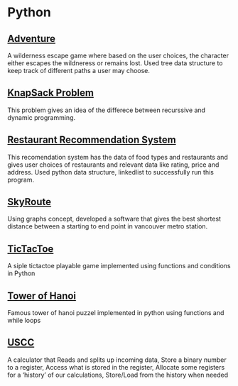 # Python

## [Adventure](https://github.com/aditya-tekale-99/Python/tree/main/Adventure)
A wilderness escape game where based on the user choices, the character either escapes the wildneress or remains lost. Used tree data structure to keep track of different paths a user may choose.

## [KnapSack Problem](https://github.com/aditya-tekale-99/Python/tree/main/KnapSack%20Problem)
This problem gives an idea of the differece between recurssive and dynamic programming.

## [Restaurant Recommendation System](https://github.com/aditya-tekale-99/Python/tree/main/Restaurant%20Recommendation%20System)
This recomendation system has the data of food types and restaurants and gives user choices of restaurants and relevant data like rating, price and address. Used python data structure, linkedlist to successfully run this program.

## [SkyRoute](https://github.com/aditya-tekale-99/Python/tree/main/SkyRoute)
Using graphs concept, developed a software that gives the best shortest distance between a starting to end point in vancouver metro station.

## [TicTacToe](https://github.com/aditya-tekale-99/Python/tree/main/Tic%20Tac%20Toe)
A siple tictactoe playable game implemented using functions and conditions in Python

## [Tower of Hanoi](https://github.com/aditya-tekale-99/Python/tree/main/Tower%20of%20Hanoi)
Famous tower of hanoi puzzel implemented in python using functions and while loops

## [USCC](https://github.com/aditya-tekale-99/Python/blob/main/USCC/calculator.py)
A calculator that Reads and splits up incoming data, Store a binary number to a register, Access what is stored in the register, Allocate some registers for a ‘history’ of our calculations, Store/Load from the history when needed
